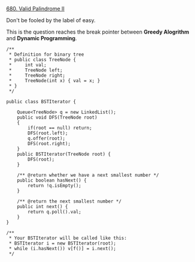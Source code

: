 [680. Valid Palindrome II](https://leetcode.com/problems/valid-palindrome-ii/description/)

Don't be fooled by the label of easy.

This is the question reaches the break pointer between **Greedy Alogrithm** and **Dynamic Programming**.



```
/**
 * Definition for binary tree
 * public class TreeNode {
 *     int val;
 *     TreeNode left;
 *     TreeNode right;
 *     TreeNode(int x) { val = x; }
 * }
 */

public class BSTIterator {

    Queue<TreeNode> q = new LinkedList();
    public void DFS(TreeNode root)
    {
        if(root == null) return;
        DFS(root.left);
        q.offer(root);
        DFS(root.right);
    }
    public BSTIterator(TreeNode root) {
        DFS(root);
    }

    /** @return whether we have a next smallest number */
    public boolean hasNext() {
        return !q.isEmpty();
    }

    /** @return the next smallest number */
    public int next() {
        return q.poll().val;
    }
}

/**
 * Your BSTIterator will be called like this:
 * BSTIterator i = new BSTIterator(root);
 * while (i.hasNext()) v[f()] = i.next();
 */
```
